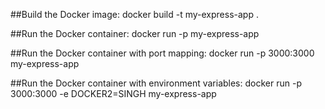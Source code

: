 ##Build the Docker image:
docker build -t my-express-app .

##Run the Docker container:
docker run -p my-express-app

##Run the Docker container with port mapping:
docker run -p 3000:3000 my-express-app


##Run the Docker container with environment variables:
docker run -p 3000:3000 -e DOCKER2=SINGH my-express-app
